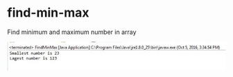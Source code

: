 # find-min-max
Find minimum and maximum number in array

![alt text][img1]

[img1]:https://github.com/lvcc-dsa/Students/blob/master/BSIS/Avila-Ronnel/find-min-max/FindMinMax.JPG
